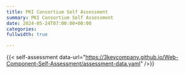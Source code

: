 ```yaml
---
title: PKI Consortium Self Assessment 
summary: PKI Consortium Self Assessment 
date: 2024-05-24T07:00:00+00:00
categories:
fullwidth: true

---
```


{{< self-assessment data-url="https://3keycompany.github.io/Web-Component-Self-Assessment/assessment-data.yaml" />}}

